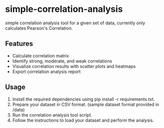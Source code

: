 # simple-correlation-analysis
simple correlation analysis tool for a given set of data, currently only calculates Pearson's Correlation. 

## Features
- Calculate correlation matrix
- Identify strong, moderate, and weak correlations
- Visualize correlation results with scatter plots and heatmaps
- Export correlation analysis report

## Usage
1. Install the required dependencies using pip install -r requirements.txt.
2. Prepare your dataset in CSV format. (sample dataset format provided in /data)
3. Run the correlation analysis tool script.
4. Follow the instructions to load your dataset and perform the analysis.
